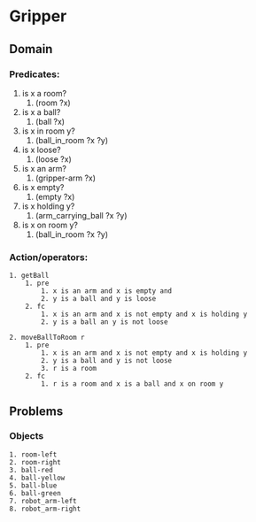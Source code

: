 # Gripper

## Domain

### Predicates:

1. is x a room? 
    1. (room ?x)
2. is x a ball? 
    1. (ball ?x)
3. is x in room y? 
    1. (ball_in_room ?x ?y) 
4. is x loose? 
    1. (loose ?x)
5. is x an arm? 
    1. (gripper-arm ?x)
6. is x empty? 
    1. (empty ?x)
7. is x holding y? 
    1. (arm_carrying_ball ?x ?y)
8. is x on room y? 
    1. (ball_in_room ?x ?y)
    

### Action/operators:

    1. getBall
        1. pre 
            1. x is an arm and x is empty and 
            2. y is a ball and y is loose
        2. fc
            1. x is an arm and x is not empty and x is holding y
            2. y is a ball an y is not loose
            
    2. moveBallToRoom r
        1. pre
            1. x is an arm and x is not empty and x is holding y
            2. y is a ball and y is not loose
            3. r is a room
        2. fc
            1. r is a room and x is a ball and x on room y

## Problems

### Objects

    1. room-left
    2. room-right
    3. ball-red
    4. ball-yellow
    5. ball-blue
    6. ball-green
    7. robot_arm-left
    8. robot_arm-right


